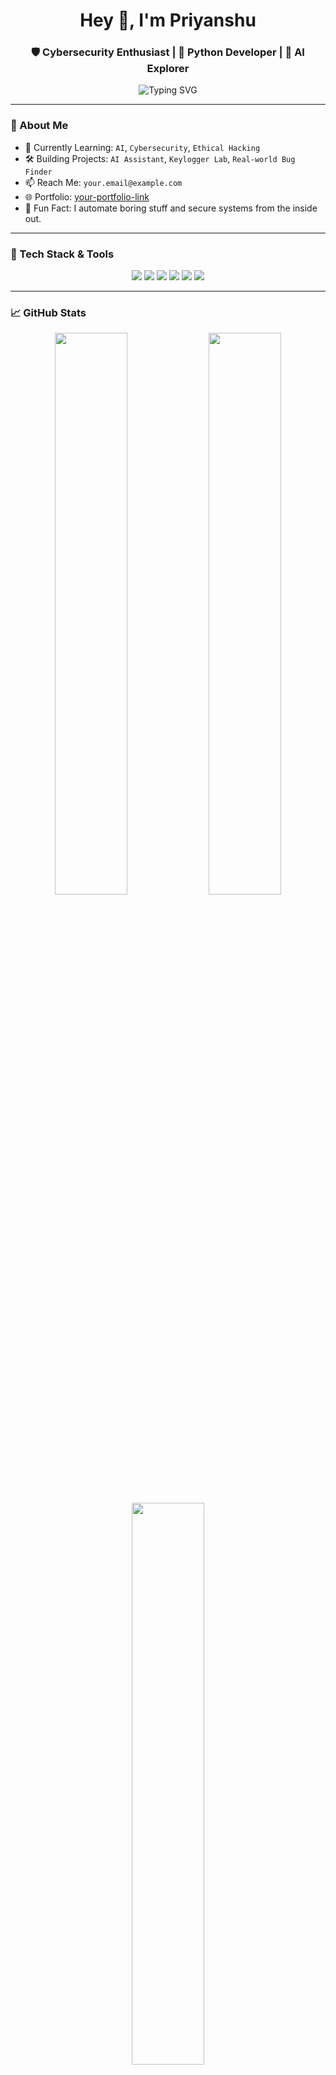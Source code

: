 <h1 align="center">Hey 👋, I'm Priyanshu</h1>
<h3 align="center">🛡️ Cybersecurity Enthusiast | 🐍 Python Developer | 🤖 AI Explorer</h3>

<p align="center">
  <img src="https://readme-typing-svg.herokuapp.com?font=Fira+Code&size=24&duration=4000&pause=1000&center=true&vCenter=true&multiline=true&width=700&height=100&lines=Exploring+Cybersecurity+and+AI...;Building+Cool+Stuff+with+Python!;Welcome+to+my+GitHub" alt="Typing SVG" />
</p>

---

### 🚀 About Me

- 🌱 Currently Learning: `AI`, `Cybersecurity`, `Ethical Hacking`
- 🛠️ Building Projects: `AI Assistant`, `Keylogger Lab`, `Real-world Bug Finder`
- 📫 Reach Me: `your.email@example.com`
- 🌐 Portfolio: [your-portfolio-link](https://yourportfolio.com)
- 🧠 Fun Fact: I automate boring stuff and secure systems from the inside out.

---

### 🧰 Tech Stack & Tools

<p align="center">
  <img src="https://img.shields.io/badge/Python-3776AB?style=for-the-badge&logo=python&logoColor=white"/>
  <img src="https://img.shields.io/badge/Kali_Linux-557C94?style=for-the-badge&logo=kali-linux&logoColor=white"/>
  <img src="https://img.shields.io/badge/Visual_Studio_Code-0078d7?style=for-the-badge&logo=visual-studio-code&logoColor=white"/>
  <img src="https://img.shields.io/badge/Linux-FCC624?style=for-the-badge&logo=linux&logoColor=black"/>
  <img src="https://img.shields.io/badge/AI/ML-5C2D91?style=for-the-badge&logo=ai&logoColor=white"/>
  <img src="https://img.shields.io/badge/Networking-00BFFF?style=for-the-badge"/>
</p>

---

### 📈 GitHub Stats

<p align="center">
  <img src="https://github-readme-stats.vercel.app/api?username=your-username&show_icons=true&theme=radical" width="48%"/>
  <img src="https://github-readme-streak-stats.herokuapp.com/?user=your-username&theme=radical" width="48%"/>
  <br/>
  <img src="https://github-readme-stats.vercel.app/api/top-langs/?username=your-username&layout=compact&theme=radical" width="48%"/>
</p>

---

### 📝 Latest Projects

- 🔐 `Keylogger Lab` – Educational keylogger and reverse shell system (safe environment)
- 🤖 `JARVIS AI Assistant` – Voice-powered, Python-based local AI assistant
- 🐞 `Bug Finder AI` – Real-world Python automation tool to detect issues

---

### 💬 Let's Connect

<p align="center">
  <a href="https://linkedin.com/in/your-linkedin">
    <img src="https://img.shields.io/badge/LinkedIn-0A66C2?style=for-the-badge&logo=linkedin&logoColor=white"/>
  </a>
  <a href="mailto:your.email@example.com">
    <img src="https://img.shields.io/badge/Email-D14836?style=for-the-badge&logo=gmail&logoColor=white"/>
  </a>
  <a href="https://yourportfolio.com">
    <img src="https://img.shields.io/badge/Portfolio-000?style=for-the-badge&logo=firefox&logoColor=white"/>
  </a>
</p>

---

### 🔥 Recent Activity

<!--START_SECTION:activity-->
<!--END_SECTION:activity-->

---

<p align="center">
  <img src="https://media.giphy.com/media/QssGEmpkyEOhBCb7e1/giphy.gif" width="200"/>
</p>

<p align="center">Thanks for stopping by! ⭐</p>
